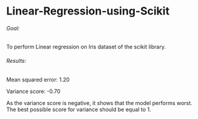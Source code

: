 # Linear-Regression-using-Scikit

###### Goal: 

To perform Linear regression on Iris dataset of the scikit library.

###### Results:

Mean squared error: 1.20

Variance score: -0.70

As the variance score is negative, it shows that the model performs worst. The best possible score for variance should be equal to 1.
